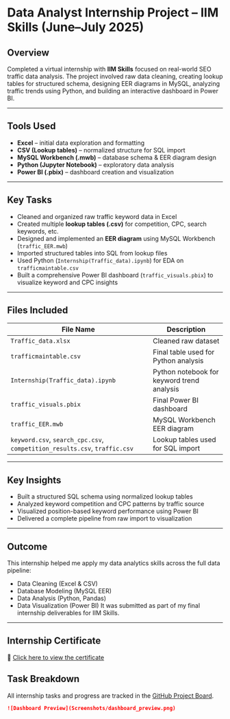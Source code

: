 # Data Analyst Internship Project – IIM Skills (June–July 2025)

##  Overview
Completed a virtual internship with **IIM Skills** focused on real-world SEO traffic data analysis. The project involved raw data cleaning, creating lookup tables for structured schema, designing EER diagrams in MySQL, analyzing traffic trends using Python, and building an interactive dashboard in Power BI.

---

## Tools Used
- **Excel** – initial data exploration and formatting
- **CSV (Lookup tables)** – normalized structure for SQL import
- **MySQL Workbench (.mwb)** – database schema & EER diagram design
- **Python (Jupyter Notebook)** – exploratory data analysis
- **Power BI (.pbix)** – dashboard creation and visualization

---

##  Key Tasks

-  Cleaned and organized raw traffic keyword data in Excel
-  Created multiple **lookup tables (.csv)** for competition, CPC, search keywords, etc.
-  Designed and implemented an **EER diagram** using MySQL Workbench (`traffic_EER.mwb`)
-  Imported structured tables into SQL from lookup files
-  Used Python (`Internship(Traffic_data).ipynb`) for EDA on `trafficmaintable.csv`
-  Built a comprehensive Power BI dashboard (`traffic_visuals.pbix`) to visualize keyword and CPC insights

---

##  Files Included

| File Name | Description |
|-----------|-------------|
| `Traffic_data.xlsx` | Cleaned raw dataset |
| `trafficmaintable.csv` | Final table used for Python analysis |
| `Internship(Traffic_data).ipynb` | Python notebook for keyword trend analysis |
| `traffic_visuals.pbix` | Final Power BI dashboard |
| `traffic_EER.mwb` | MySQL Workbench EER diagram |
| `keyword.csv`, `search_cpc.csv`, `competition_results.csv`, `traffic.csv` | Lookup tables used for SQL import |

---
## Key Insights
- Built a structured SQL schema using normalized lookup tables
- Analyzed keyword competition and CPC patterns by traffic source
- Visualized position-based keyword performance using Power BI
- Delivered a complete pipeline from raw import to visualization

---

## Outcome
This internship helped me apply my data analytics skills across the full data pipeline:
- Data Cleaning (Excel & CSV)
- Database Modeling (MySQL EER)
- Data Analysis (Python, Pandas)
- Data Visualization (Power BI)
It was submitted as part of my final internship deliverables for IIM Skills.

---

## Internship Certificate

🔗 [Click here to view the certificate](https://drive.google.com/file/d/1Ulpuoa2FhxzxFlVpM4KcJlS-aLd7tN73/view?usp=sharing)

## Task Breakdown

All internship tasks and progress are tracked in the [GitHub Project Board](https://github.com/yourusername/iim-skills-internship-project/projects/1).







```markdown
![Dashboard Preview](Screenshots/dashboard_preview.png)
